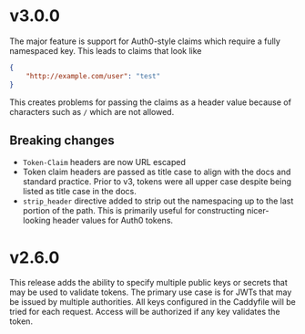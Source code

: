 # v3.0.0

The major feature is support for Auth0-style claims which require a fully namespaced key.  This leads to claims that look like

```json
{
    "http://example.com/user": "test"
}
```

This creates problems for passing the claims as a header value because of characters such as `/` which are not allowed.

## Breaking changes

* `Token-Claim` headers are now URL escaped
* Token claim headers are passed as title case to align with the docs and standard practice.  Prior to v3, tokens were all upper case despite being listed as title case in the docs.
* `strip_header` directive added to strip out the namespacing up to the last portion of the path.  This is primarily useful for constructing nicer-looking header values for Auth0 tokens.

# v2.6.0

This release adds the ability to specify multiple public keys or secrets that may be used to validate tokens.  The primary use case is for JWTs that may be issued by multiple authorities.  All keys configured in the Caddyfile will be tried for each request.  Access will be authorized if any key validates the token.